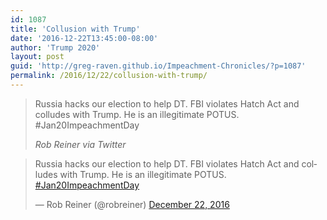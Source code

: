 ```yaml
---
id: 1087
title: 'Collusion with Trump'
date: '2016-12-22T13:45:00-08:00'
author: 'Trump 2020'
layout: post
guid: 'http://greg-raven.github.io/Impeachment-Chronicles/?p=1087'
permalink: /2016/12/22/collusion-with-trump/
---
```


> Russia hacks our election to help DT. FBI violates Hatch Act and colludes with Trump. He is an illegitimate POTUS. #Jan20ImpeachmentDay
>
> <cite>Rob Reiner via Twitter</cite>

<blockquote class="twitter-tweet"><p lang="en" dir="ltr">Russia hacks our election to help DT. FBI violates Hatch Act and colludes with Trump. He is an illegitimate POTUS. <a href="https://twitter.com/hashtag/Jan20ImpeachmentDay?src=hash&amp;ref_src=twsrc%5Etfw">#Jan20ImpeachmentDay</a></p>&mdash; Rob Reiner (@robreiner) <a href="https://twitter.com/robreiner/status/811847276326830080?ref_src=twsrc%5Etfw">December 22, 2016</a></blockquote> <script async src="https://platform.twitter.com/widgets.js" charset="utf-8"></script>

